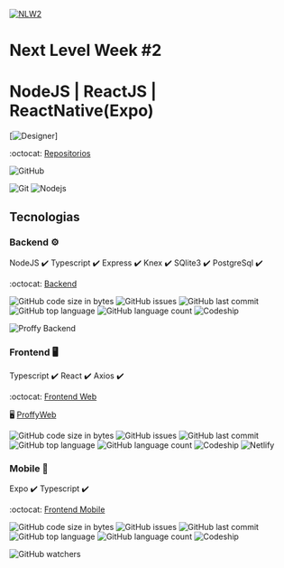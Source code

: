 
[![NLW2](https://github.com/HigorSnt/proffy/blob/master/.github/logo.svg)](https://github.com/luisroxis/Proffy)

# Next Level Week #2
# NodeJS | ReactJS | ReactNative(Expo)

[![Designer](https://github.com/HigorSnt/proffy/blob/master/.github/design.png)]

:octocat: [Repositorios](https://github.com/luisroxis/Proffy)

<p>
  <img alt="GitHub" src="https://img.shields.io/github/license/luisroxis/Proffy?style=for-the-badge"></p>

<p> <img alt="Git" src="https://img.shields.io/badge/-Git-F05032?style=flat-square&logo=git&logoColor=white?style=for-the-badge" /> <img alt="Nodejs" src="https://img.shields.io/badge/-Nodejs-43853d?style=flat-square&logo=Node.js&logoColor=white?style=for-the-badge" /> 
</p>

## Tecnologias

### Backend :gear:

  NodeJS :heavy_check_mark:
  Typescript :heavy_check_mark:
  Express :heavy_check_mark:
  Knex :heavy_check_mark:
  SQlite3 :heavy_check_mark:
  PostgreSql :heavy_check_mark:

 :octocat: [Backend](https://github.com/luisroxis/ProffyBack)

  <p>
    <img alt="GitHub code size in bytes" src="https://img.shields.io/github/languages/code-size/luisroxis/ProffyBack?style=for-the-badge"> 
    <img alt="GitHub issues" src="https://img.shields.io/github/issues/luisroxis/ProffyBack?style=for-the-badge"> 
    <img alt="GitHub last commit" src="https://img.shields.io/github/last-commit/luisroxis/ProffyBack?style=for-the-badge"> 
    <img alt="GitHub top language" src="https://img.shields.io/github/languages/top/luisroxis/ProffyBack?style=for-the-badge"> 
    <img alt="GitHub language count" src="https://img.shields.io/github/languages/count/luisroxis/ProffyBack?style=for-the-badge"> 
    <img alt="Codeship" src="https://img.shields.io/codeship/ba7880e6-9a53-47fe-ae05-3a750bdf4db4?style=for-the-badge">
  </p> 
  <img alt="Proffy Backend" src="http://heroku-shields.herokuapp.com/proffyback">
 


### Frontend :desktop_computer:

Typescript :heavy_check_mark:
React :heavy_check_mark:
Axios :heavy_check_mark:

 :octocat: [Frontend Web](https://github.com/luisroxis/ProffyWeb)

 :desktop_computer: [ProffyWeb](https://swap-proffyweb.netlify.app)

  <p>
    <img alt="GitHub code size in bytes" src="https://img.shields.io/github/languages/code-size/luisroxis/ProffyWeb?style=for-the-badge"> 
    <img alt="GitHub issues" src="https://img.shields.io/github/issues/luisroxis/ProffyWeb?style=for-the-badge"> 
    <img alt="GitHub last commit" src="https://img.shields.io/github/last-commit/luisroxis/ProffyWeb?style=for-the-badge"> 
    <img alt="GitHub top language" src="https://img.shields.io/github/languages/top/luisroxis/ProffyWeb?style=for-the-badge"> 
    <img alt="GitHub language count" src="https://img.shields.io/github/languages/count/luisroxis/ProffyWeb?style=for-the-badge"> 
  <img alt="Codeship" src="https://img.shields.io/codeship/a52ebf01-fbe9-4327-9bc9-6b5a7aa03e68?style=for-the-badge"> 
  <img alt="Netlify" src="https://img.shields.io/netlify/1a6dc78e-ad54-491d-989c-1699dd5a9d59?style=for-the-badge">
  </p> 


### Mobile :iphone:

  Expo :heavy_check_mark:
  Typescript :heavy_check_mark:

:octocat: [Frontend Mobile](https://github.com/luisroxis/ProffyMobile)

  <p>
    <img alt="GitHub code size in bytes" src="https://img.shields.io/github/languages/code-size/luisroxis/ProffyMobile?style=for-the-badge"> 
    <img alt="GitHub issues" src="https://img.shields.io/github/issues/luisroxis/ProffyMobile?style=for-the-badge"> 
    <img alt="GitHub last commit" src="https://img.shields.io/github/last-commit/luisroxis/ProffyMobile?style=for-the-badge"> 
    <img alt="GitHub top language" src="https://img.shields.io/github/languages/top/luisroxis/ProffyMobile?style=for-the-badge"> 
    <img alt="GitHub language count" src="https://img.shields.io/github/languages/count/luisroxis/ProffyMobile?style=for-the-badge"> 
    <img alt="Codeship" src="https://img.shields.io/codeship/45727e3d-24cf-4746-9b0d-68ec8093338e?style=for-the-badge"> 
  </p>

<img alt="GitHub watchers" src="https://img.shields.io/github/watchers/luisroxis/Proffy?style=for-the-badge">